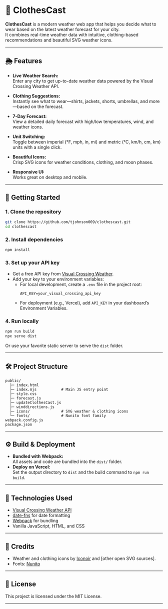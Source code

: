 # 👕 ClothesCast

**ClothesCast** is a modern weather web app that helps you decide what to wear based on the latest weather forecast for your city.  
It combines real-time weather data with intuitive, clothing-based recommendations and beautiful SVG weather icons.

---

## 🌦️ Features

- **Live Weather Search:**  
  Enter any city to get up-to-date weather data powered by the Visual Crossing Weather API.

- **Clothing Suggestions:**  
  Instantly see what to wear—shirts, jackets, shorts, umbrellas, and more—based on the forecast.

- **7-Day Forecast:**  
  View a detailed daily forecast with high/low temperatures, wind, and weather icons.

- **Unit Switching:**  
  Toggle between imperial (°F, mph, in, mi) and metric (°C, km/h, cm, km) units with a single click.

- **Beautiful Icons:**  
  Crisp SVG icons for weather conditions, clothing, and moon phases.

- **Responsive UI:**  
  Works great on desktop and mobile.

---

## 🚀 Getting Started

### 1. **Clone the repository**
```sh
git clone https://github.com/tjohnson009/clothescast.git
cd clothescast
```

### 2. **Install dependencies**
```sh
npm install
```

### 3. **Set up your API key**

- Get a free API key from [Visual Crossing Weather](https://www.visualcrossing.com/weather-api).
- Add your key to your environment variables:
  - For local development, create a `.env` file in the project root:
    ```
    API_KEY=your_visual_crossing_api_key
    ```
  - For deployment (e.g., Vercel), add `API_KEY` in your dashboard’s Environment Variables.

### 4. **Run locally**
```sh
npm run build
npx serve dist
```
Or use your favorite static server to serve the `dist` folder.

---

## 🛠️ Project Structure

```
public/
  ├─ index.html
  ├─ index.mjs           # Main JS entry point
  ├─ style.css
  ├─ forecast.js
  ├─ updateClothesCast.js
  ├─ winddirections.js
  ├─ icons/              # SVG weather & clothing icons
  └─ fonts/              # Nunito font family
webpack.config.js
package.json
```

---

## ⚙️ Build & Deployment

- **Bundled with Webpack:**  
  All assets and code are bundled into the `dist/` folder.
- **Deploy on Vercel:**  
  Set the output directory to `dist` and the build command to `npm run build`.

---

## 🧩 Technologies Used

- [Visual Crossing Weather API](https://www.visualcrossing.com/weather-api)
- [date-fns](https://date-fns.org/) for date formatting
- [Webpack](https://webpack.js.org/) for bundling
- Vanilla JavaScript, HTML, and CSS

---

## 🙌 Credits

- Weather and clothing icons by [Iconoir](https://iconoir.com/) and [other open SVG sources].
- Fonts: [Nunito](https://fonts.google.com/specimen/Nunito)

---

## 📄 License

This project is licensed under the MIT License.

---